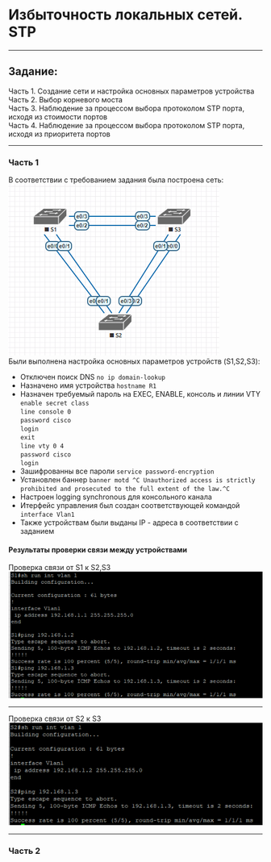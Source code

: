 # Избыточность локальных сетей. STP
____
## Задание:  
Часть 1. Создание сети и настройка основных параметров устройства  
Часть 2. Выбор корневого моста  
Часть 3. Наблюдение за процессом выбора протоколом STP порта, исходя из стоимости портов  
Часть 4. Наблюдение за процессом выбора протоколом STP порта, исходя из приоритета портов  
___
### Часть 1
В соответствии с требованием задания была построена сеть:  
![scheme](https://github.com/Alnor23/OTUS_NETWORK/blob/main/labs/lab2_stp/Screnshots/lab2_topology.png)  
Были выполнена настройка основных параметров устройств (S1,S2,S3):
- Отключен поиск DNS `no ip domain-lookup`
- Назначено имя устройства `hostname R1`
- Назначен требуемый пароль на EXEC, ENABLE, консоль и линии VTY  
`enable secret class`  
`line console 0`  
`password cisco`  
`login`  
`exit`  
`line vty 0 4`  
`password cisco`  
`login`  
- Зашифрованны все пароли `service password-encryption`
- Установлен баннер `banner motd ^C Unauthorized access is strictly prohibited and prosecuted to the full extent of the law.^C`  
- Настроен logging synchronous для консольного канала  
- Итерфейс управления был создан соответствующей командой `interface Vlan1` 
- Также устройствам были выданы IP - адреса в соответствии с заданием  
 #### Результаты проверки связи между устройствами
 Проверка связи от S1 к S2,S3  
 ![S1](https://github.com/Alnor23/OTUS_NETWORK/blob/main/labs/lab2_stp/Screnshots/S1.png)  
 _____
 Проверка связи от S2 к S3  
 ![S2](https://github.com/Alnor23/OTUS_NETWORK/blob/main/labs/lab2_stp/Screnshots/S2.png)  
 _____
 ### Часть 2
